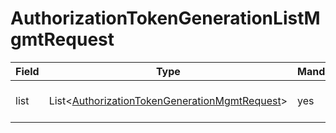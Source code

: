 # AuthorizationTokenGenerationListMgmtRequest

Field | Type | Mandatory | Description
--- | --- | --- | ---
list | List<[AuthorizationTokenGenerationMgmtRequest](../data-models/authorization-token-generation-mgmt-request.md)> | yes | List of token requests.